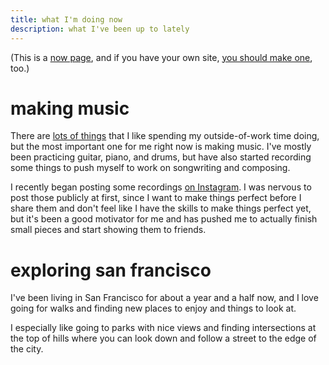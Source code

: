 ```yaml
---
title: what I'm doing now
description: what I've been up to lately
---
```


(This is a [now page](https://nownownow.com/about), and if you have your own
site, [you should make one](https://nownownow.com/about), too.)

# making music

There are [lots of things](http://localhost:1313/skills-in-progress/) that I
like spending my outside-of-work time doing,
but the most important one for me right now is making music.
I've mostly been practicing guitar, piano, and drums, but have also started
recording some things to push myself to work on songwriting and composing.

I recently began posting some recordings
[on Instagram](https://instagram.com/jamesmakessounds).
I was nervous to post those publicly at first, since I want to make things
perfect before I share them and don't feel like I have the skills to make
things perfect yet, but it's been a good motivator for me and has pushed me to
actually finish small pieces and start showing them to friends.

# exploring san francisco

I've been living in San Francisco for about a year and a half now,
and I love going for walks and finding new places to enjoy and things to look
at.

I especially like going to parks with nice views and finding intersections at
the top of hills where you can look down and follow a street to the edge of
the city.
